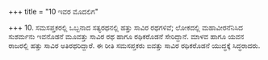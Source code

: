 +++
title = "10 ಇವರ ಮೊದಲಿಗ"

+++
10.  ಸಮಸಪ್ತಕರಲ್ಲಿ ಒಬ್ಬನಾದ ಸತ್ಯರಥನಲ್ಲಿ ಹತ್ತು ಸಾವಿರ ರಥಗಳಿವೆ; ಲೋಕದಲ್ಲಿ ಮಹಾವೀರನೆನಿಸಿದ ಸುಶರ್ಮನು ಇವನೊಡನೆ ಮೂವತ್ತು ಸಾವಿರ ರಥ ಹಾಗೂ ರಥಿಕರೊಡನೆ ಸೇರಿದ್ದಾನೆ. ಮಾಳವ ಹಾಗೂ ಯವನ ರಾಜರಲ್ಲಿ ಹತ್ತು ಸಾವಿರ ಅತಿರಥರಿದ್ದಾರೆ. ಈ ರೀತಿ ಸಮಸಪ್ತಕರು ಐವತ್ತು ಸಾವಿರ ರಥಿಕರೊಡನೆ ಯುದ್ಧಕ್ಕೆ ಸಿದ್ಧರಾದರು.
